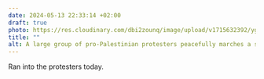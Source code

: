 ```yaml
---
date: 2024-05-13 22:33:14 +02:00
draft: true
photo: https://res.cloudinary.com/dbi2zounq/image/upload/v1715632392/yggja3ydo9bvqomsyjdr.jpg
title: ""
alt: A large group of pro-Palestinian protesters peacefully marches a street in Amsterdam.
---
```


Ran into the protesters today.
